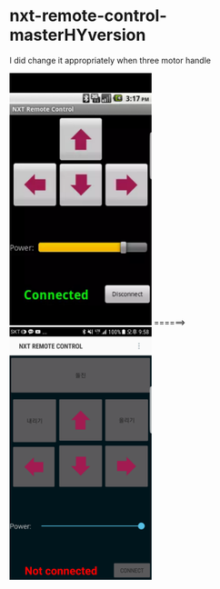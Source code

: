 # nxt-remote-control-masterHYversion
I did change it appropriately when three motor handle



<p>
<img src="/app/src/main/res/drawable-forReadme/2.png"  width="250">
======>
<img src="/app/src/main/res/drawable-forReadme/1.png"  width="250">
</p>
